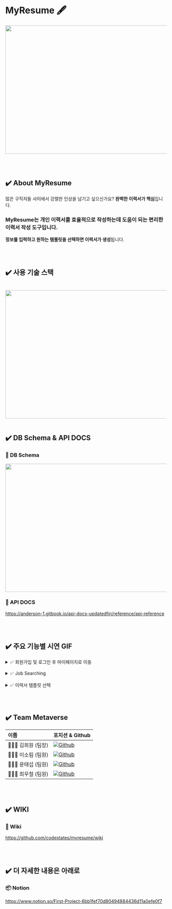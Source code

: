 <h1>MyResume 🖋</h1>

<img src="https://cdn.discordapp.com/attachments/907148789637333047/910720133419397200/MacBook_-_1.png" width="600px" height="400px">


<br><br>

## ✔️ About MyResume
많은 구직자들 사이에서 강렬한 인상을 남기고 싶으신가요? 
**완벽한 이력서가 핵심**입니다.

### MyResume는 개인 이력서를 효율적으로 작성하는데 도움이 되는 편리한 이력서 작성 도구입니다. 

**정보를 입력하고 원하는 템풀릿을 선택하면 이력서가 생성**됩니다.


<br><br>

## ✔️ 사용 기술 스택
<br>
<img src="https://cdn.discordapp.com/attachments/907148789637333047/910765281813618698/MYRESUME_1.png" width="700px" height="400px">
<br><br>

## ✔️ DB Schema & API DOCS
### 📒 DB Schema
<img src="https://cdn.discordapp.com/attachments/907148789637333047/910723195353563207/2021-11-13_9.32.10_uprgb_anime_noise2_2x.png" width="800px" height="400px"/>

<br>

### 📒 API DOCS
https://anderson-1.gitbook.io/api-docs-updatedfin/reference/api-reference

<br><br>


## ✔️ 주요 기능별 시연 GIF
<details>
<summary>✅ 회원가입 및 로그인 후 마이페이지로 이동</summary>
<div markdown="1">
  <img src="" alt="회원가입 및 로그인 후 마이페이지로 이동" />
  </div>
  </details>
  
  <br>

  <details>
<summary>✅ Job Searching</summary>
<div markdown="1">
    <img src="https://user-images.githubusercontent.com/85002287/142361497-3e707c46-b000-4508-a47f-bf0937ac3fb2.gif" alt="Job Searching" />
  </div>
  </details>
  
<br>


  <details>
<summary>✅ 이력서 템플릿 선택</summary>
<div markdown="1">
  </div>
  </details>


<br><br>

## ✔️ Team Metaverse

|이름|포지션 & Github|
|:---|:---|
|👩🏻‍💻 김희원 (팀장)|<a href="https://github.com/heewonkim-dev"><img alt="Github" src ="https://img.shields.io/badge/Frontend-@heewonkimdev-181717.svg?&style=for-the-badge&logo=Github&logoColor=white"/></a>|
|👩🏻‍💻 이소림 (팀원)|<a href="https://github.com/solimleee"><img alt="Github" src ="https://img.shields.io/badge/Frontend-@solimleee-181717.svg?&style=for-the-badge&logo=Github&logoColor=white"/></a>|
|👨🏻‍💻 윤태섭 (팀원)|<a href="https://github.com/taesubyun"><img alt="Github" src ="https://img.shields.io/badge/Frontend-@taesubyun-181717.svg?&style=for-the-badge&logo=Github&logoColor=white"/></a>|
|👨🏻‍💻 최우철 (팀원)|<a href="https://github.com/chltjdrhd777"><img alt="Github" src ="https://img.shields.io/badge/Backend-@chltjdrhd777-181717.svg?&style=for-the-badge&logo=Github&logoColor=white"/></a>|

<br><br>

## ✔️ WIKI
### 📖 Wiki
https://github.com/codestates/myresume/wiki

<br><br>

## ✔️ 더 자세한 내용은 아래로
### 📦 Notion
https://www.notion.so/First-Project-6bb1fef70d80494884436d11a0efe0f7

<br><br>
<br><br>
